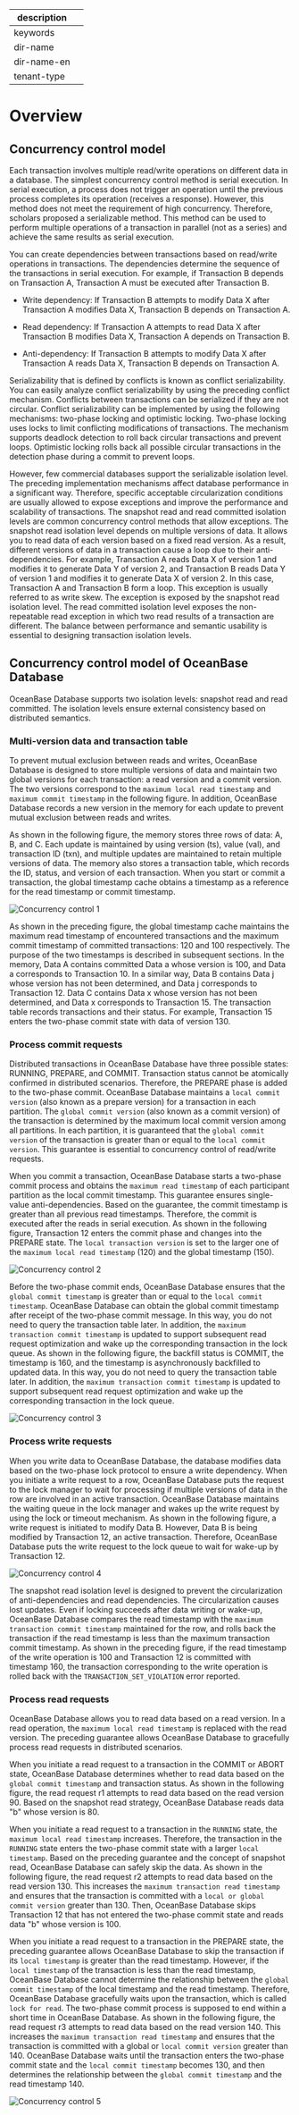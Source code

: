 |description||
|---|---|
|keywords||
|dir-name||
|dir-name-en||
|tenant-type||

# Overview

## Concurrency control model

Each transaction involves multiple read/write operations on different data in a database. The simplest concurrency control method is serial execution. In serial execution, a process does not trigger an operation until the previous process completes its operation (receives a response). However, this method does not meet the requirement of high concurrency. Therefore, scholars proposed a serializable method. This method can be used to perform multiple operations of a transaction in parallel (not as a series) and achieve the same results as serial execution.

You can create dependencies between transactions based on read/write operations in transactions. The dependencies determine the sequence of the transactions in serial execution. For example, if Transaction B depends on Transaction A, Transaction A must be executed after Transaction B.

* Write dependency: If Transaction B attempts to modify Data X after Transaction A modifies Data X, Transaction B depends on Transaction A.

* Read dependency: If Transaction A attempts to read Data X after Transaction B modifies Data X, Transaction A depends on Transaction B.

* Anti-dependency: If Transaction B attempts to modify Data X after Transaction A reads Data X, Transaction B depends on Transaction A.

Serializability that is defined by conflicts is known as conflict serializability. You can easily analyze conflict serializability by using the preceding conflict mechanism. Conflicts between transactions can be serialized if they are not circular. Conflict serializability can be implemented by using the following mechanisms: two-phase locking and optimistic locking. Two-phase locking uses locks to limit conflicting modifications of transactions. The mechanism supports deadlock detection to roll back circular transactions and prevent loops. Optimistic locking rolls back all possible circular transactions in the detection phase during a commit to prevent loops.

However, few commercial databases support the serializable isolation level. The preceding implementation mechanisms affect database performance in a significant way. Therefore, specific acceptable circularization conditions are usually allowed to expose exceptions and improve the performance and scalability of transactions. The snapshot read and read committed isolation levels are common concurrency control methods that allow exceptions. The snapshot read isolation level depends on multiple versions of data. It allows you to read data of each version based on a fixed read version. As a result, different versions of data in a transaction cause a loop due to their anti-dependencies. For example, Transaction A reads Data X of version 1 and modifies it to generate Data Y of version 2, and Transaction B reads Data Y of version 1 and modifies it to generate Data X of version 2. In this case, Transaction A and Transaction B form a loop. This exception is usually referred to as write skew. The exception is exposed by the snapshot read isolation level. The read committed isolation level exposes the non-repeatable read exception in which two read results of a transaction are different. The balance between performance and semantic usability is essential to designing transaction isolation levels.

## Concurrency control model of OceanBase Database

OceanBase Database supports two isolation levels: snapshot read and read committed. The isolation levels ensure external consistency based on distributed semantics.

### Multi-version data and transaction table

To prevent mutual exclusion between reads and writes, OceanBase Database is designed to store multiple versions of data and maintain two global versions for each transaction: a read version and a commit version. The two versions correspond to the `maximum local read timestamp` and `maximum commit timestamp` in the following figure. In addition, OceanBase Database records a new version in the memory for each update to prevent mutual exclusion between reads and writes.

As shown in the following figure, the memory stores three rows of data: A, B, and C. Each update is maintained by using version (ts), value (val), and transaction ID (txn), and multiple updates are maintained to retain multiple versions of data. The memory also stores a transaction table, which records the ID, status, and version of each transaction. When you start or commit a transaction, the global timestamp cache obtains a timestamp as a reference for the read timestamp or commit timestamp.

![Concurrency control 1](https://obbusiness-private.oss-cn-shanghai.aliyuncs.com/doc/img/observer-enterprise/V4.2.1/EN_US/700.reference/100.oceanbase-database-concepts/Concurrency-control-1.png)

As shown in the preceding figure, the global timestamp cache maintains the maximum read timestamp of encountered transactions and the maximum commit timestamp of committed transactions: 120 and 100 respectively. The purpose of the two timestamps is described in subsequent sections. In the memory, Data A contains committed Data a whose version is 100, and Data a corresponds to Transaction 10. In a similar way, Data B contains Data j whose version has not been determined, and Data j corresponds to Transaction 12. Data C contains Data x whose version has not been determined, and Data x corresponds to Transaction 15. The transaction table records transactions and their status. For example, Transaction 15 enters the two-phase commit state with data of version 130.

### Process commit requests

Distributed transactions in OceanBase Database have three possible states: RUNNING, PREPARE, and COMMIT. Transaction status cannot be atomically confirmed in distributed scenarios. Therefore, the PREPARE phase is added to the two-phase commit. OceanBase Database maintains a `local commit version` (also known as a prepare version) for a transaction in each partition. The `global commit version` (also known as a commit version) of the transaction is determined by the maximum local commit version among all partitions. In each partition, it is guaranteed that the `global commit version` of the transaction is greater than or equal to the `local commit version`. This guarantee is essential to concurrency control of read/write requests.

When you commit a transaction, OceanBase Database starts a two-phase commit process and obtains the `maximum read timestamp` of each participant partition as the local commit timestamp. This guarantee ensures single-value anti-dependencies. Based on the guarantee, the commit timestamp is greater than all previous read timestamps. Therefore, the commit is executed after the reads in serial execution. As shown in the following figure, Transaction 12 enters the commit phase and changes into the PREPARE state. The `local transaction version` is set to the larger one of the `maximum local read timestamp` (120) and the global timestamp (150).

![Concurrency control 2](https://obbusiness-private.oss-cn-shanghai.aliyuncs.com/doc/img/observer-enterprise/V4.2.1/EN_US/700.reference/100.oceanbase-database-concepts/Concurrency-control-2.png)

Before the two-phase commit ends, OceanBase Database ensures that the `global commit timestamp` is greater than or equal to the `local commit timestamp`. OceanBase Database can obtain the global commit timestamp after receipt of the two-phase commit message. In this way, you do not need to query the transaction table later. In addition, the `maximum transaction commit timestamp` is updated to support subsequent read request optimization and wake up the corresponding transaction in the lock queue. As shown in the following figure, the backfill status is COMMIT, the timestamp is 160, and the timestamp is asynchronously backfilled to updated data. In this way, you do not need to query the transaction table later. In addition, the `maximum transaction commit timestamp` is updated to support subsequent read request optimization and wake up the corresponding transaction in the lock queue.

![Concurrency control 3](https://obbusiness-private.oss-cn-shanghai.aliyuncs.com/doc/img/observer-enterprise/V4.2.1/EN_US/700.reference/100.oceanbase-database-concepts/Concurrency-control-3.png)

### Process write requests

When you write data to OceanBase Database, the database modifies data based on the two-phase lock protocol to ensure a write dependency. When you initiate a write request to a row, OceanBase Database puts the request to the lock manager to wait for processing if multiple versions of data in the row are involved in an active transaction. OceanBase Database maintains the waiting queue in the lock manager and wakes up the write request by using the lock or timeout mechanism. As shown in the following figure, a write request is initiated to modify Data B. However, Data B is being modified by Transaction 12, an active transaction. Therefore, OceanBase Database puts the write request to the lock queue to wait for wake-up by Transaction 12.

![Concurrency control 4](https://obbusiness-private.oss-cn-shanghai.aliyuncs.com/doc/img/observer-enterprise/V4.2.1/EN_US/700.reference/100.oceanbase-database-concepts/Concurrency-control-4.png)

The snapshot read isolation level is designed to prevent the circularization of anti-dependencies and read dependencies. The circularization causes lost updates. Even if locking succeeds after data writing or wake-up, OceanBase Database compares the read timestamp with the `maximum transaction commit timestamp` maintained for the row, and rolls back the transaction if the read timestamp is less than the maximum transaction commit timestamp. As shown in the preceding figure, if the read timestamp of the write operation is 100 and Transaction 12 is committed with timestamp 160, the transaction corresponding to the write operation is rolled back with the `TRANSACTION_SET_VIOLATION` error reported.

### Process read requests

OceanBase Database allows you to read data based on a read version. In a read operation, the `maximum local read timestamp` is replaced with the read version. The preceding guarantee allows OceanBase Database to gracefully process read requests in distributed scenarios.

When you initiate a read request to a transaction in the COMMIT or ABORT state, OceanBase Database determines whether to read data based on the `global commit timestamp` and transaction status. 
As shown in the following figure, the read request r1 attempts to read data based on the read version 90. Based on the snapshot read strategy, OceanBase Database reads data "b" whose version is 80.

When you initiate a read request to a transaction in the `RUNNING` state, the `maximum local read timestamp` increases. Therefore, the transaction in the `RUNNING` state enters the two-phase commit state with a larger `local timestamp`. Based on the preceding guarantee and the concept of snapshot read, OceanBase Database can safely skip the data. 
As shown in the following figure, the read request r2 attempts to read data based on the read version 130. This increases the `maximum transaction read timestamp` and ensures that the transaction is committed with a `local or global commit version` greater than 130. Then, OceanBase Database skips Transaction 12 that has not entered the two-phase commit state and reads data "b" whose version is 100.

When you initiate a read request to a transaction in the PREPARE state, the preceding guarantee allows OceanBase Database to skip the transaction if its `local timestamp` is greater than the read timestamp. However, if the `local timestamp` of the transaction is less than the read timestamp, OceanBase Database cannot determine the relationship between the `global commit timestamp` of the local timestamp and the read timestamp. Therefore, OceanBase Database gracefully waits upon the transaction, which is called `lock for read`. The two-phase commit process is supposed to end within a short time in OceanBase Database. As shown in the following figure, the read request r3 attempts to read data based on the read version 140. This increases the `maximum transaction read timestamp` and ensures that the transaction is committed with a global or `local commit version` greater than 140. OceanBase Database waits until the transaction enters the two-phase commit state and the `local commit timestamp` becomes 130, and then determines the relationship between the `global commit timestamp` and the read timestamp 140.

![Concurrency control 5](https://obbusiness-private.oss-cn-shanghai.aliyuncs.com/doc/img/observer-enterprise/V4.2.1/EN_US/700.reference/100.oceanbase-database-concepts/Concurrency-control-5.png)
